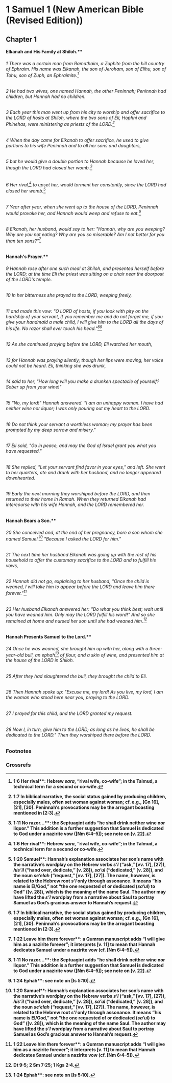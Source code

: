 
# 1 Samuel 1 (New American Bible (Revised Edition))
## Chapter 1
<b class="inline-h3">Elkanah and His Family at Shiloh.** 
###### 1 There was a certain man from Ramathaim, a Zuphite from the hill country of Ephraim. His name was Elkanah, the son of Jeroham, son of Elihu, son of Tohu, son of Zuph, an Ephraimite.[^A]  
###### 2 He had two wives, one named Hannah, the other Peninnah; Peninnah had children, but Hannah had no children.  
###### 3 Each year this man went up from his city to worship and offer sacrifice to the LORD of hosts at Shiloh, where the two sons of Eli, Hophni and Phinehas, were ministering as priests of the LORD.[^B]  
###### 4 When the day came for Elkanah to offer sacrifice, he used to give portions to his wife Peninnah and to all her sons and daughters,  
###### 5 but he would give a double portion to Hannah because he loved her, though the LORD had closed her womb.[^C]  
###### 6 Her rival,[^a] to upset her, would torment her constantly, since the LORD had closed her womb.[^D]  
###### 7 Year after year, when she went up to the house of the LORD, Peninnah would provoke her, and Hannah would weep and refuse to eat.[^b]  
###### 8 Elkanah, her husband, would say to her: "Hannah, why are you weeping? Why are you not eating? Why are you so miserable? Am I not better for you than ten sons?"[^E]
<b class="inline-h3">Hannah's Prayer.** 
###### 9 Hannah rose after one such meal at Shiloh, and presented herself before the LORD; at the time Eli the priest was sitting on a chair near the doorpost of the LORD's temple.  
###### 10 In her bitterness she prayed to the LORD, weeping freely,  
###### 11 and made this vow: "O LORD of hosts, if you look with pity on the hardship of your servant, if you remember me and do not forget me, if you give your handmaid a male child, I will give him to the LORD all the days of his life. No razor shall ever touch his head."[^c][^F]  
###### 12 As she continued praying before the LORD, Eli watched her mouth,  
###### 13 for Hannah was praying silently; though her lips were moving, her voice could not be heard. Eli, thinking she was drunk,  
###### 14 said to her, "How long will you make a drunken spectacle of yourself? Sober up from your wine!"  
###### 15 "No, my lord!" Hannah answered. "I am an unhappy woman. I have had neither wine nor liquor; I was only pouring out my heart to the LORD.  
###### 16 Do not think your servant a worthless woman; my prayer has been prompted by my deep sorrow and misery."  
###### 17 Eli said, "Go in peace, and may the God of Israel grant you what you have requested."  
###### 18 She replied, "Let your servant find favor in your eyes," and left. She went to her quarters, ate and drank with her husband, and no longer appeared downhearted.  
###### 19 Early the next morning they worshiped before the LORD, and then returned to their home in Ramah. When they returned Elkanah had intercourse with his wife Hannah, and the LORD remembered her.
<b class="inline-h3">Hannah Bears a Son.** 
###### 20 She conceived and, at the end of her pregnancy, bore a son whom she named Samuel.[^d] "Because I asked the LORD for him."  
###### 21 The next time her husband Elkanah was going up with the rest of his household to offer the customary sacrifice to the LORD and to fulfill his vows,  
###### 22 Hannah did not go, explaining to her husband, "Once the child is weaned, I will take him to appear before the LORD and leave him there forever."[^e]  
###### 23 Her husband Elkanah answered her: "Do what you think best; wait until you have weaned him. Only may the LORD fulfill his word!" And so she remained at home and nursed her son until she had weaned him.[^G]
<b class="inline-h3">Hannah Presents Samuel to the Lord.** 
###### 24 Once he was weaned, she brought him up with her, along with a three-year-old bull, an ephah[^f] of flour, and a skin of wine, and presented him at the house of the LORD in Shiloh.  
###### 25 After they had slaughtered the bull, they brought the child to Eli.  
###### 26 Then Hannah spoke up: "Excuse me, my lord! As you live, my lord, I am the woman who stood here near you, praying to the LORD.  
###### 27 I prayed for this child, and the LORD granted my request.  
###### 28 Now I, in turn, give him to the LORD; as long as he lives, he shall be dedicated to the LORD." Then they worshiped there before the LORD.

### Footnotes
[^a]: 1:6 <b class="catch-word">Her rival**: Hebrew _sara_, “rival wife, co-wife”; in the Talmud, a technical term for a second or co-wife.
[^b]: 1:7 In biblical narrative, the social status gained by producing children, especially males, often set woman against woman; cf. e.g., [Gn 16], [21], [30]. Peninnah’s provocations may be the arrogant boasting mentioned in [2:3].
[^c]: 1:11 <b class="catch-word">No razor…**: the Septuagint adds “he shall drink neither wine nor liquor.” This addition is a further suggestion that Samuel is dedicated to God under a nazirite vow ([Nm 6:4–5]); see note on [v. 22].
[^d]: 1:20 <b class="catch-word">Samuel**: Hannah’s explanation associates her son’s name with the narrative’s wordplay on the Hebrew verbs _s’l_ (“ask,” [vv. 17], [27]), _his’il_ (“hand over, dedicate,” [v. 28]), _sa’ul_ (“dedicated,” [v. 28]), and the noun _se’elah_ (“request,” [vv. 17], [27]). The name, however, is related to the Hebrew root _s’l_ only through assonance. It means “his name is El/God,” not “the one requested of or dedicated (_sa’ul_) to God” ([v. 28]), which is the meaning of the name Saul. The author may have lifted the _s’l_ wordplay from a narrative about Saul to portray Samuel as God’s gracious answer to Hannah’s request.
[^e]: 1:22 <b class="catch-word">Leave him there forever**: a Qumran manuscript adds “I will give him as a nazirite forever”; it interprets [v. 11] to mean that Hannah dedicates Samuel under a nazirite vow (cf. [Nm 6:4–5]).
[^f]: 1:24 <b class="catch-word">Ephah**: see note on [Is 5:10].

### Crossrefs
[^A]: 1 Chr 6:19–20.
[^B]: Ex 23:14–17; 34:23; Dt 16:16; Jgs 21:19.
[^C]: Dt 21:15–17.
[^D]: Gn 16:4–5; 29:31; Jgs 13:2; Lk 1:7.
[^E]: Ru 4:15.
[^F]: Nm 6:1–5; Jgs 13:2–5; 16:17; Lk 1:15.
[^G]: Dt 9:5; 2 Sm 7:25; 1 Kgs 2:4.

